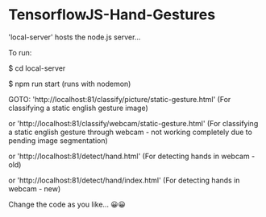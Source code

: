 # TensorflowJS-Hand-Gestures
'local-server' hosts the node.js server... 

To run:

$ cd local-server

$ npm run start (runs with nodemon)

GOTO:
   'http://localhost:81/classify/picture/static-gesture.html' (For classifying a static english gesture image)
   
or 'http://localhost:81/classify/webcam/static-gesture.html' (For classifying a static english gesture through webcam - not working completely due to pending image segmentation)

or 'http://localhost:81/detect/hand.html' (For detecting hands in webcam - old)

or 'http://localhost:81/detect/hand/index.html' (For detecting hands in webcam - new)

Change the code as you like... 😀😀
